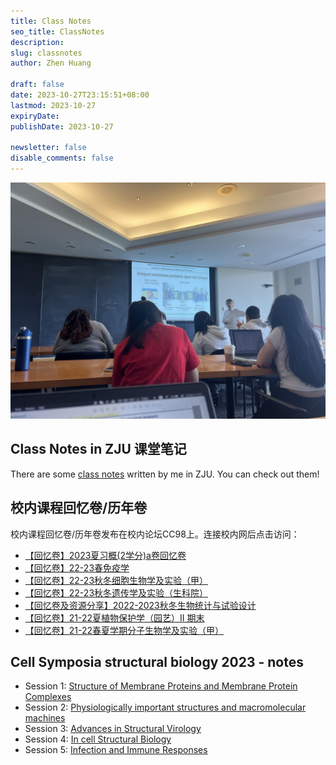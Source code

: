 ```yaml
---
title: Class Notes
seo_title: ClassNotes
description: 
slug: classnotes
author: Zhen Huang

draft: false
date: 2023-10-27T23:15:51+08:00
lastmod: 2023-10-27
expiryDate: 
publishDate: 2023-10-27

newsletter: false
disable_comments: false
---
```


![Classnotes](classnotes-banner.jpeg#small)

## Class Notes in ZJU 课堂笔记

There are some [class notes](https://zhenh.notion.site/f21d69aaa7214868b465490a9bc6eee2?v=052dafd18fdb46ba8e5cc04bee0b99e6&pvs=4) written by me in ZJU. You can check out them!

## 校内课程回忆卷/历年卷

校内课程回忆卷/历年卷发布在校内论坛CC98上。连接校内网后点击访问：

* [【回忆卷】2023夏习概(2学分)a卷回忆卷](https://www.cc98.org/topic/5635264)
* [【回忆卷】22-23春免疫学](https://www.cc98.org/topic/5597536)
* [【回忆卷】22-23秋冬细胞生物学及实验（甲）](https://www.cc98.org/topic/5533627)
* [【回忆卷】22-23秋冬遗传学及实验（生科院）](https://www.cc98.org/topic/5507701)
* [【回忆卷及资源分享】2022-2023秋冬生物统计与试验设计](https://www.cc98.org/topic/5505331)
* [【回忆卷】21-22夏植物保护学（园艺）II 期末](https://www.cc98.org/topic/5356545)
* [【回忆卷】21-22春夏学期分子生物学及实验（甲）](https://www.cc98.org/topic/5354571)

## Cell Symposia structural biology 2023 - notes

* Session 1: [Structure of Membrane Proteins and Membrane Protein Complexes](../posts/cell-symposia-s1-notes/)
* Session 2: [Physiologically important structures and macromolecular machines](../posts/cell-symposia-s2-notes/)
* Session 3: [Advances in Structural Virology](../posts/cell-symposia-s3-notes/)
* Session 4: [In cell Structural Biology](../posts/cell-symposia-s4-notes/)
* Session 5: [Infection and Immune Responses](../posts/cell-symposia-s5-notes/)
